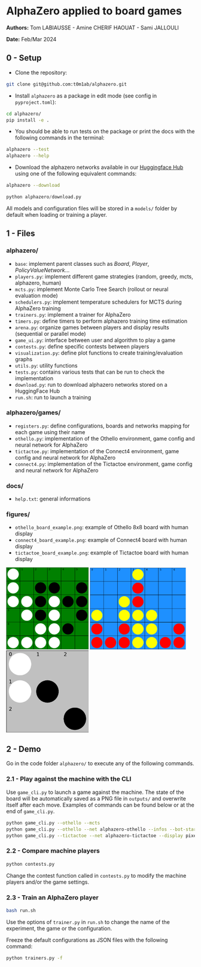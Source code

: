 # AlphaZero applied to board games

**Authors:** Tom LABIAUSSE - Amine CHERIF HAOUAT - Sami JALLOULI

**Date:** Feb/Mar 2024

## 0 - Setup

* Clone the repository:
```bash
git clone git@github.com:t0m1ab/alphazero.git
```

* Install `alphazero` as a package in edit mode (see config in `pyproject.toml`): 
```bash
cd alphazero/
pip install -e .
``` 

* You should be able to run tests on the package or print the docs with the following commands in the terminal: 
```bash
alphazero --test
alphazero --help
```

* Download the alphazero networks available in our [Huggingface Hub](https://huggingface.co/t0m1ab) using one of the following equivalent commands: 
```bash
alphazero --download
```
```python
python alphazero/download.py
``` 
All models and configuration files will be stored in a `models/` folder by default when loading or training a player.

## 1 - Files

### alphazero/
* `base`: implement parent classes such as *Board*, *Player*, *PolicyValueNetwork*...
* `players.py`: implement different game strategies (random, greedy, mcts, alphazero, human)
* `mcts.py`: implement Monte Carlo Tree Search (rollout or neural evaluation mode)
* `schedulers.py`: implement temperature schedulers for MCTS during AlphaZero training
* `trainers.py`: implement a trainer for AlphaZero
* `timers.py`: define timers to perform alphazero training time estimation
* `arena.py`: organize games between players and display results (sequential or parallel mode)
* `game_ui.py`: interface between user and algorithm to play a game
* `contests.py`: define specific contests between players
* `visualization.py`: define plot functions to create training/evaluation graphs
* `utils.py`: utility functions
* `tests.py`: contains various tests that can be run to check the implementation
* `download.py`: run to download alphazero networks stored on a HuggingFace Hub
* `run.sh`: run to launch a training

### alphazero/games/
* `registers.py`: define configurations, boards and networks mapping for each game using their name
* `othello.py`: implementation of the Othello environment, game config and neural network for AlphaZero
* `tictactoe.py`: implementation of the Connect4 environment, game config and neural network for AlphaZero
* `connect4.py`: implementation of the Tictactoe environment, game config and neural network for AlphaZero

### docs/
* `help.txt`: general informations

### figures/
* `othello_board_example.png`: example of Othello 8x8 board with human display
* `connect4_board_example.png`: example of Connect4 board with human display
* `tictactoe_board_example.png`: example of Tictactoe board with human display

<img src='./figures/othello_board_example.png' width='220'>
<img src='./figures/connect4_board_example.png' width='256'>
<img src='./figures/tictactoe_board_example.png' width='220'>

## 2 - Demo

Go in the code folder `alphazero/` to execute any of the following commands.

### 2.1 - Play against the machine with the CLI

Use `game_cli.py` to launch a game against the machine. The state of the board will be automatically saved as a PNG file in `outputs/` and overwrite itself after each move. Examples of commands can be found below or at the end of `game_cli.py`. 

```bash
python game_cli.py --othello --mcts
python game_cli.py --othello --net alphazero-othello --infos --bot-starts
python game_cli.py --tictactoe --net alphazero-tictactoe --display pixel
```

### 2.2 - Compare machine players

```bash
python contests.py
```

Change the contest function called in `contests.py` to modify the machine players and/or the game settings.

### 2.3 - Train an AlphaZero player

```bash
bash run.sh
```

Use the options of `trainer.py` in `run.sh` to change the name of the experiment, the game or the configuration.

Freeze the default configurations as JSON files with the following command:
```bash
python trainers.py -f
```
